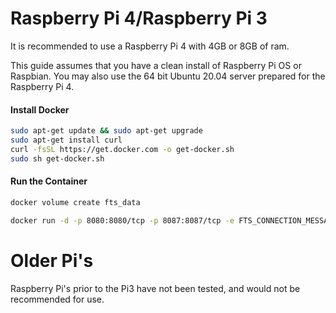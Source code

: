 # Raspberry Pi 4/Raspberry Pi 3
It is recommended to use a Raspberry Pi 4 with 4GB or 8GB of ram.

This guide assumes that you have a clean install of Raspberry Pi OS or Raspbian.
You may also use the 64 bit Ubuntu 20.04 server prepared for the Raspberry Pi 4.

#### Install Docker
```bash
sudo apt-get update && sudo apt-get upgrade
sudo apt-get install curl 
curl -fsSL https://get.docker.com -o get-docker.sh
sudo sh get-docker.sh
```
#### Run the Container
```bash
docker volume create fts_data

docker run -d -p 8080:8080/tcp -p 8087:8087/tcp -e FTS_CONNECTION_MESSAGE="Server Connection Message" -e FTS_SAVE_COT_TO_DB="True" -v fts_data:/host/system/folder --name fts --restart unless-stopped freetakteam/freetakserver:1.1.2
```

# Older Pi's
Raspberry Pi's prior to the Pi3 have not been tested, and would not be recommended for use.
